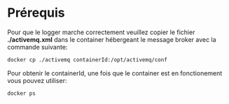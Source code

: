 # Prérequis

Pour que le logger marche correctement veuillez copier le fichier **./activemq.xml** dans le container hébergeant le message broker avec la commande suivante:
```bash
docker cp ./activemq containerId:/opt/activemq/conf
```
Pour obtenir le containerId, une fois que le container est en fonctionement vous pouvez utiliser:
```bash
docker ps
```
